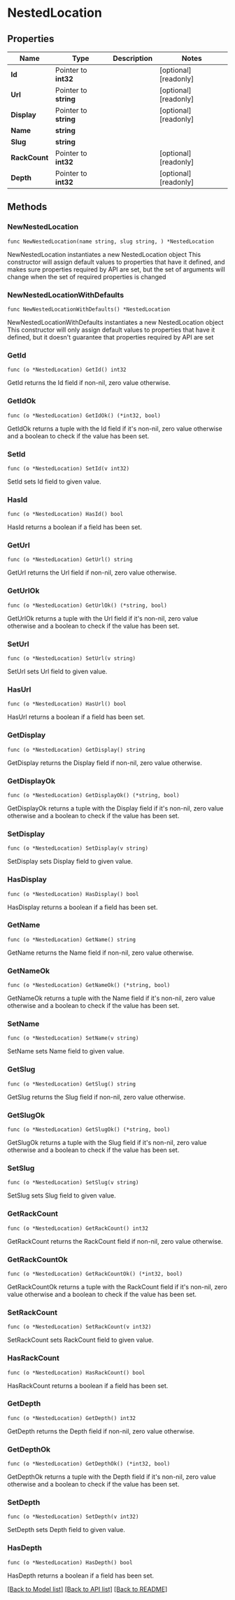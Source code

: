 # NestedLocation

## Properties

Name | Type | Description | Notes
------------ | ------------- | ------------- | -------------
**Id** | Pointer to **int32** |  | [optional] [readonly] 
**Url** | Pointer to **string** |  | [optional] [readonly] 
**Display** | Pointer to **string** |  | [optional] [readonly] 
**Name** | **string** |  | 
**Slug** | **string** |  | 
**RackCount** | Pointer to **int32** |  | [optional] [readonly] 
**Depth** | Pointer to **int32** |  | [optional] [readonly] 

## Methods

### NewNestedLocation

`func NewNestedLocation(name string, slug string, ) *NestedLocation`

NewNestedLocation instantiates a new NestedLocation object
This constructor will assign default values to properties that have it defined,
and makes sure properties required by API are set, but the set of arguments
will change when the set of required properties is changed

### NewNestedLocationWithDefaults

`func NewNestedLocationWithDefaults() *NestedLocation`

NewNestedLocationWithDefaults instantiates a new NestedLocation object
This constructor will only assign default values to properties that have it defined,
but it doesn't guarantee that properties required by API are set

### GetId

`func (o *NestedLocation) GetId() int32`

GetId returns the Id field if non-nil, zero value otherwise.

### GetIdOk

`func (o *NestedLocation) GetIdOk() (*int32, bool)`

GetIdOk returns a tuple with the Id field if it's non-nil, zero value otherwise
and a boolean to check if the value has been set.

### SetId

`func (o *NestedLocation) SetId(v int32)`

SetId sets Id field to given value.

### HasId

`func (o *NestedLocation) HasId() bool`

HasId returns a boolean if a field has been set.

### GetUrl

`func (o *NestedLocation) GetUrl() string`

GetUrl returns the Url field if non-nil, zero value otherwise.

### GetUrlOk

`func (o *NestedLocation) GetUrlOk() (*string, bool)`

GetUrlOk returns a tuple with the Url field if it's non-nil, zero value otherwise
and a boolean to check if the value has been set.

### SetUrl

`func (o *NestedLocation) SetUrl(v string)`

SetUrl sets Url field to given value.

### HasUrl

`func (o *NestedLocation) HasUrl() bool`

HasUrl returns a boolean if a field has been set.

### GetDisplay

`func (o *NestedLocation) GetDisplay() string`

GetDisplay returns the Display field if non-nil, zero value otherwise.

### GetDisplayOk

`func (o *NestedLocation) GetDisplayOk() (*string, bool)`

GetDisplayOk returns a tuple with the Display field if it's non-nil, zero value otherwise
and a boolean to check if the value has been set.

### SetDisplay

`func (o *NestedLocation) SetDisplay(v string)`

SetDisplay sets Display field to given value.

### HasDisplay

`func (o *NestedLocation) HasDisplay() bool`

HasDisplay returns a boolean if a field has been set.

### GetName

`func (o *NestedLocation) GetName() string`

GetName returns the Name field if non-nil, zero value otherwise.

### GetNameOk

`func (o *NestedLocation) GetNameOk() (*string, bool)`

GetNameOk returns a tuple with the Name field if it's non-nil, zero value otherwise
and a boolean to check if the value has been set.

### SetName

`func (o *NestedLocation) SetName(v string)`

SetName sets Name field to given value.


### GetSlug

`func (o *NestedLocation) GetSlug() string`

GetSlug returns the Slug field if non-nil, zero value otherwise.

### GetSlugOk

`func (o *NestedLocation) GetSlugOk() (*string, bool)`

GetSlugOk returns a tuple with the Slug field if it's non-nil, zero value otherwise
and a boolean to check if the value has been set.

### SetSlug

`func (o *NestedLocation) SetSlug(v string)`

SetSlug sets Slug field to given value.


### GetRackCount

`func (o *NestedLocation) GetRackCount() int32`

GetRackCount returns the RackCount field if non-nil, zero value otherwise.

### GetRackCountOk

`func (o *NestedLocation) GetRackCountOk() (*int32, bool)`

GetRackCountOk returns a tuple with the RackCount field if it's non-nil, zero value otherwise
and a boolean to check if the value has been set.

### SetRackCount

`func (o *NestedLocation) SetRackCount(v int32)`

SetRackCount sets RackCount field to given value.

### HasRackCount

`func (o *NestedLocation) HasRackCount() bool`

HasRackCount returns a boolean if a field has been set.

### GetDepth

`func (o *NestedLocation) GetDepth() int32`

GetDepth returns the Depth field if non-nil, zero value otherwise.

### GetDepthOk

`func (o *NestedLocation) GetDepthOk() (*int32, bool)`

GetDepthOk returns a tuple with the Depth field if it's non-nil, zero value otherwise
and a boolean to check if the value has been set.

### SetDepth

`func (o *NestedLocation) SetDepth(v int32)`

SetDepth sets Depth field to given value.

### HasDepth

`func (o *NestedLocation) HasDepth() bool`

HasDepth returns a boolean if a field has been set.


[[Back to Model list]](../README.md#documentation-for-models) [[Back to API list]](../README.md#documentation-for-api-endpoints) [[Back to README]](../README.md)


